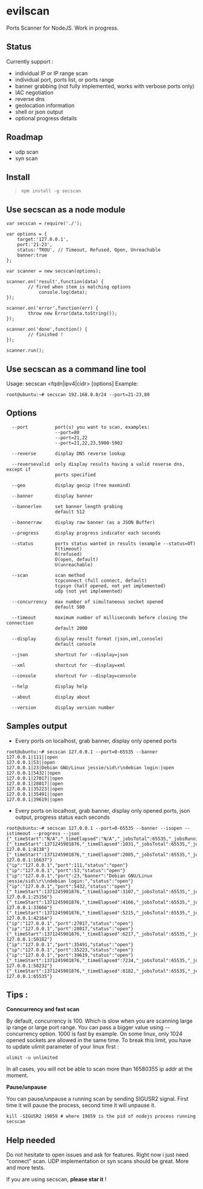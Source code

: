 evilscan
===============


Ports Scanner for NodeJS. Work in progress.

Status
-------

Currently support :

* individual IP or IP range scan
* individual port, ports list, or ports range
* banner grabbing (not fully implemented, works with verbose ports only)
* IAC negotiation
* reverse dns
* geolocation information
* shell or json output
* optional progress details


Roadmap
--------
* udp scan
* syn scan


Install
-------

>```
>npm install -g secscan
>```


Use secscan as a node module
-----------
```
var secscan = require('./');

var options = {
    target:'127.0.0.1',
    port:'21-23',
    status:'TROU', // Timeout, Refused, Open, Unreachable
    banner:true
};

var scanner = new secscan(options);

scanner.on('result',function(data) {
        // fired when item is matching options
            console.log(data);
});

scanner.on('error',function(err) {
        throw new Error(data.toString());
});

scanner.on('done',function() {
        // finished !
});

scanner.run();

```

Use secscan as a command line tool
-----------
Usage: secscan <fqdn|ipv4|cidr> [options]
Example:
```
root@ubuntu:~# secscan 192.168.0.0/24 --port=21-23,80
```


Options
-------
```
  --port          port(s) you want to scan, examples:
                  --port=80
                  --port=21,22
                  --port=21,22,23,5900-5902
                                                                                
  --reverse       display DNS reverse lookup                                    
  
  --reversevalid  only display results having a valid reverse dns, except if
                  ports specified                                               
  
  --geo           display geoip (free maxmind)                                  
  
  --banner        display banner                                                
 
  --bannerlen     set banner length grabing
                  default 512

  --bannerraw     display raw banner (as a JSON Buffer)                         
  
  --progress      display progress indicator each seconds
                                                                                
  --status        ports status wanted in results (example --status=OT)
                  T(timeout)
                  R(refused)
                  O(open, default)
                  U(unreachable)
                                                                                
  --scan          scan method
                  tcpconnect (full connect, default)
                  tcpsyn (half opened, not yet implemented)
                  udp (not yet implemented)
                                                                                
  --concurrency   max number of simultaneous socket opened
                  default 500
                                                                                
  --timeout       maximum number of milliseconds before closing the connection
                  default 2000
                                                                                
  --display       display result format (json,xml,console)
                  default console
                                                                                
  --json          shortcut for --display=json                                   
  
  --xml           shortcut for --display=xml                                    
  
  --console       shortcut for --display=console                                
  
  --help          display help                                                  
  
  --about         display about                                                 
  
  --version       display version number                                        
```

Samples output
----------------

* Every ports on localhost, grab banner, display only opened ports 
```
root@ubuntu:~# secscan 127.0.0.1 --port=0-65535 --banner
127.0.0.1|111||open
127.0.0.1|53||open
127.0.0.1|23|Debian GNU/Linux jessie/sid\r\ndebian login:|open
127.0.0.1|5432||open
127.0.0.1|27017||open
127.0.0.1|28017||open
127.0.0.1|35223||open
127.0.0.1|35491||open
127.0.0.1|39619||open
```

* Every ports on localhost, grab banner, display only opened ports, json output, progress status each seconds
```
root@ubuntu:~# secscan 127.0.0.1 --port=0-65535 --banner --isopen --istimeout --progress --json
{"_timeStart":"N/A","_timeElapsed":"N/A","_jobsTotal":65535,"_jobsRunning":0,"_jobsDone":0,"_progress":0,"_concurrency":500,"_status":"Starting","_message":"Starting"}
{"_timeStart":1371245901876,"_timeElapsed":1031,"_jobsTotal":65535,"_jobsRunning":500,"_jobsDone":7638,"_progress":11,"_concurrency":500,"_status":"Running","_message":"Scanning 127.0.0.1:8138"}
{"_timeStart":1371245901876,"_timeElapsed":2085,"_jobsTotal":65535,"_jobsRunning":500,"_jobsDone":16137,"_progress":24,"_concurrency":500,"_status":"Running","_message":"Scanning 127.0.0.1:16637"}
{"ip":"127.0.0.1","port":111,"status":"open"}
{"ip":"127.0.0.1","port":53,"status":"open"}
{"ip":"127.0.0.1","port":23,"banner":"Debian GNU/Linux jessie/sid\\r\\ndebian login:","status":"open"}
{"ip":"127.0.0.1","port":5432,"status":"open"}
{"_timeStart":1371245901876,"_timeElapsed":3107,"_jobsTotal":65535,"_jobsRunning":500,"_jobsDone":24656,"_progress":37,"_concurrency":500,"_status":"Running","_message":"Scanning 127.0.0.1:25156"}
{"_timeStart":1371245901876,"_timeElapsed":4166,"_jobsTotal":65535,"_jobsRunning":500,"_jobsDone":33166,"_progress":50,"_concurrency":500,"_status":"Running","_message":"Scanning 127.0.0.1:33666"}
{"_timeStart":1371245901876,"_timeElapsed":5215,"_jobsTotal":65535,"_jobsRunning":500,"_jobsDone":41664,"_progress":63,"_concurrency":500,"_status":"Running","_message":"Scanning 127.0.0.1:42164"}
{"ip":"127.0.0.1","port":27017,"status":"open"}
{"ip":"127.0.0.1","port":28017,"status":"open"}
{"_timeStart":1371245901876,"_timeElapsed":6217,"_jobsTotal":65535,"_jobsRunning":500,"_jobsDone":49682,"_progress":75,"_concurrency":500,"_status":"Running","_message":"Scanning 127.0.0.1:50182"}
{"ip":"127.0.0.1","port":35491,"status":"open"}
{"ip":"127.0.0.1","port":35223,"status":"open"}
{"ip":"127.0.0.1","port":39619,"status":"open"}
{"_timeStart":1371245901876,"_timeElapsed":7234,"_jobsTotal":65535,"_jobsRunning":500,"_jobsDone":57732,"_progress":88,"_concurrency":500,"_status":"Running","_message":"Scanning 127.0.0.1:58232"}
{"_timeStart":1371245901876,"_timeElapsed":8182,"_jobsTotal":65535,"_jobsRunning":0,"_jobsDone":65535,"_progress":100,"_concurrency":500,"_status":"Finished","_message":"Scanning 127.0.0.1:65535"}
```

Tips :
--------
**Conncurrency and fast scan**

By default, concurrency is 100. Which is slow when you are scanning large ip range or large port range. You can pass a bigger value using --concurrency option. 1000 is fast by example.
On some linux, only 1024 opened sockets are allowed in the same time. To break this limit, you have to update ulimit parameter of your linux first :

```
ulimit -u unlimited
```

In all cases, you will not be able to scan more than 16580355 ip addr at the moment.


**Pause/unpause**

You can pause/unpause a running scan by sending SIGUSR2 signal. First time it will pause the process, second time it will unpause it.
```
kill -SIGUSR2 19859 # where 19859 is the pid of nodejs process running secscan
```

Help needed
----------
Do not hesitate to open issues and ask for features. Right now i just need "connect" scan. UDP implementation or syn scans should be great. More and more tests.

If you are using secscan, **please star it** !


